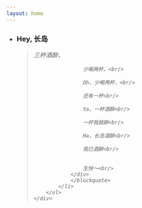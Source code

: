```yaml
---
layout: home
---
```


<div class="index-content project">
    <div class="section">
        <ul class="artical-list">
            <li>
                <h3 class="text-center">Hey, 长岛</h3>
                <blockquote>
                <div style="font-style:italic">
                    三杯酒醉，<br/>

                    少喝两杯，<br/>

                    Oh，少喝两杯，<br/>

                    还有一杯<br/>

                    Ya，一杯酒醉<br/>

                    一杯我就醉<br/>

                    Ha，长岛酒醉<br/>

                    我已酒醉<br/>


                    生快～<br/>
                </div>
                </blockquote>
            </li>
        </ul>
    </div>
</div>
